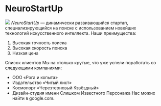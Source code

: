 # NeuroStartUp
![](https://netology-code.github.io/git-homeworks/introduction/assets/logo.png)
*NeuroStartUp* — динамически развивающийся стартап, специализирующийся на поиске с использованием новейших технологий искусственного интеллекта.
Наши преимущества:
1. Высокая точность поиска
2. Высокая скорость поиска
3. Низкая цена

Список клиентов
Мы на столько крутые, что уже успели поработать со следующими компаниями:

+ ООО «Рога и копыта»
+ Издательство «Читый лист»
+ Космопорт «Черезтерновый Кзвёздный»
+ Дизайн-студия имени Слишком Известного Персонажа
Нас можно найти в google.com.